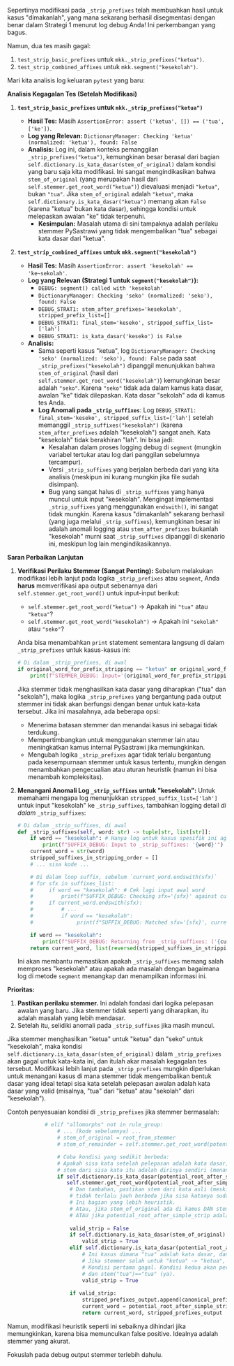 Sepertinya modifikasi pada `_strip_prefixes` telah membuahkan hasil untuk kasus "dimakanlah", yang mana sekarang berhasil disegmentasi dengan benar dalam Strategi 1 menurut log debug Anda! Ini perkembangan yang bagus.

Namun, dua tes masih gagal:
1.  `test_strip_basic_prefixes` untuk `mkk._strip_prefixes("ketua")`.
2.  `test_strip_combined_affixes` untuk `mkk.segment("kesekolah")`.

Mari kita analisis log keluaran `pytest` yang baru:

**Analisis Kegagalan Tes (Setelah Modifikasi)**

1.  **`test_strip_basic_prefixes` untuk `mkk._strip_prefixes("ketua")`**
    * **Hasil Tes:** Masih `AssertionError: assert ('ketua', []) == ('tua', ['ke'])`.
    * **Log yang Relevan:** `DictionaryManager: Checking 'ketua' (normalized: 'ketua'), found: False`
    * **Analisis:**
        Log ini, dalam konteks pemanggilan `_strip_prefixes("ketua")`, kemungkinan besar berasal dari bagian `self.dictionary.is_kata_dasar(stem_of_original)` dalam kondisi yang baru saja kita modifikasi.
        Ini sangat mengindikasikan bahwa `stem_of_original` (yang merupakan hasil dari `self.stemmer.get_root_word("ketua")`) dievaluasi menjadi `"ketua"`, bukan `"tua"`.
        Jika `stem_of_original` adalah `"ketua"`, maka `self.dictionary.is_kata_dasar("ketua")` memang akan `False` (karena "ketua" bukan kata dasar), sehingga kondisi untuk melepaskan awalan "ke" tidak terpenuhi.
        * **Kesimpulan:** Masalah utama di sini tampaknya adalah perilaku stemmer PySastrawi yang tidak mengembalikan "tua" sebagai kata dasar dari "ketua".

2.  **`test_strip_combined_affixes` untuk `mkk.segment("kesekolah")`**
    * **Hasil Tes:** Masih `AssertionError: assert 'kesekolah' == 'ke~sekolah'`.
    * **Log yang Relevan (Strategi 1 untuk `segment("kesekolah")`):**
        * `DEBUG: segment() called with 'kesekolah'`
        * `DictionaryManager: Checking 'seko' (normalized: 'seko'), found: False`
        * `DEBUG_STRAT1: stem_after_prefixes='kesekolah', stripped_prefix_list=[]`
        * `DEBUG_STRAT1: final_stem='keseko', stripped_suffix_list=['lah']`
        * `DEBUG_STRAT1: is_kata_dasar('keseko') is False`
    * **Analisis:**
        * Sama seperti kasus "ketua", log `DictionaryManager: Checking 'seko' (normalized: 'seko'), found: False` pada saat `_strip_prefixes("kesekolah")` dipanggil menunjukkan bahwa `stem_of_original` (hasil dari `self.stemmer.get_root_word("kesekolah")`) kemungkinan besar adalah `"seko"`. Karena `"seko"` tidak ada dalam kamus kata dasar, awalan "ke" tidak dilepaskan. Kata dasar "sekolah" ada di kamus tes Anda.
        * **Log Anomali pada `_strip_suffixes`**: Log `DEBUG_STRAT1: final_stem='keseko', stripped_suffix_list=['lah']` setelah memanggil `_strip_suffixes("kesekolah")` (karena `stem_after_prefixes` adalah "kesekolah") sangat aneh. Kata "kesekolah" tidak berakhiran "lah". Ini bisa jadi:
            * Kesalahan dalam proses logging debug di `segment` (mungkin variabel tertukar atau log dari panggilan sebelumnya tercampur).
            * Versi `_strip_suffixes` yang berjalan berbeda dari yang kita analisis (meskipun ini kurang mungkin jika file sudah disimpan).
            * Bug yang sangat halus di `_strip_suffixes` yang hanya muncul untuk input "kesekolah". Mengingat implementasi `_strip_suffixes` yang menggunakan `endswith()`, ini sangat tidak mungkin.
            Karena kasus "dimakanlah" sekarang berhasil (yang juga melalui `_strip_suffixes`), kemungkinan besar ini adalah anomali logging atau `stem_after_prefixes` bukanlah "kesekolah" murni saat `_strip_suffixes` dipanggil di skenario ini, meskipun log lain mengindikasikannya.

**Saran Perbaikan Lanjutan**

1.  **Verifikasi Perilaku Stemmer (Sangat Penting):**
    Sebelum melakukan modifikasi lebih lanjut pada logika `_strip_prefixes` atau `segment`, Anda **harus** memverifikasi apa output sebenarnya dari `self.stemmer.get_root_word()` untuk input-input berikut:
    * `self.stemmer.get_root_word("ketua")` -> Apakah ini `"tua"` atau `"ketua"`?
    * `self.stemmer.get_root_word("kesekolah")` -> Apakah ini `"sekolah"` atau `"seko"`?

    Anda bisa menambahkan `print` statement sementara langsung di dalam `_strip_prefixes` untuk kasus-kasus ini:
    ```python
    # Di dalam _strip_prefixes, di awal
    if original_word_for_prefix_stripping == "ketua" or original_word_for_prefix_stripping == "kesekolah":
        print(f"STEMMER_DEBUG: Input='{original_word_for_prefix_stripping}', Stemmer_Output='{root_from_stemmer}'")
    ```
    Jika stemmer tidak menghasilkan kata dasar yang diharapkan ("tua" dan "sekolah"), maka logika `_strip_prefixes` yang bergantung pada output stemmer ini tidak akan berfungsi dengan benar untuk kata-kata tersebut. Jika ini masalahnya, ada beberapa opsi:
    * Menerima batasan stemmer dan menandai kasus ini sebagai tidak terdukung.
    * Mempertimbangkan untuk menggunakan stemmer lain atau meningkatkan kamus internal PySastrawi jika memungkinkan.
    * Mengubah logika `_strip_prefixes` agar tidak terlalu bergantung pada kesempurnaan stemmer untuk kasus tertentu, mungkin dengan menambahkan pengecualian atau aturan heuristik (namun ini bisa menambah kompleksitas).

2.  **Menangani Anomali Log `_strip_suffixes` untuk "kesekolah":**
    Untuk memahami mengapa log menunjukkan `stripped_suffix_list=['lah']` untuk input "kesekolah" ke `_strip_suffixes`, tambahkan logging detail *di dalam* `_strip_suffixes`:
    ```python
    # Di dalam _strip_suffixes, di awal
    def _strip_suffixes(self, word: str) -> tuple[str, list[str]]:
        if word == "kesekolah": # Hanya log untuk kasus spesifik ini agar tidak terlalu verbose
            print(f"SUFFIX_DEBUG: Input to _strip_suffixes: '{word}'")
        current_word = str(word)
        stripped_suffixes_in_stripping_order = []
        # ... sisa kode ...

        # Di dalam loop suffix, sebelum `current_word.endswith(sfx)`
        # for sfx in suffixes_list:
        #     if word == "kesekolah": # Cek lagi input awal word
        #         print(f"SUFFIX_DEBUG: Checking sfx='{sfx}' against current_word='{current_word}' for original input='{word}'")
        #     if current_word.endswith(sfx):
        #         # ...
        #         if word == "kesekolah":
        #              print(f"SUFFIX_DEBUG: Matched sfx='{sfx}', current_word becomes '{current_word}', stripped_suffixes={stripped_suffixes_in_stripping_order}")

        if word == "kesekolah":
            print(f"SUFFIX_DEBUG: Returning from _strip_suffixes: ('{current_word}', {list(reversed(stripped_suffixes_in_stripping_order))}) for original input='{word}'")
        return current_word, list(reversed(stripped_suffixes_in_stripping_order))
    ```
    Ini akan membantu memastikan apakah `_strip_suffixes` memang salah memproses "kesekolah" atau apakah ada masalah dengan bagaimana log di metode `segment` menangkap dan menampilkan informasi ini.

**Prioritas:**
1.  **Pastikan perilaku stemmer.** Ini adalah fondasi dari logika pelepasan awalan yang baru. Jika stemmer tidak seperti yang diharapkan, itu adalah masalah yang lebih mendasar.
2.  Setelah itu, selidiki anomali pada `_strip_suffixes` jika masih muncul.

Jika stemmer menghasilkan "ketua" untuk "ketua" dan "seko" untuk "kesekolah", maka kondisi `self.dictionary.is_kata_dasar(stem_of_original)` dalam `_strip_prefixes` akan gagal untuk kata-kata ini, dan itulah akar masalah kegagalan tes tersebut. Modifikasi lebih lanjut pada `_strip_prefixes` mungkin diperlukan untuk menangani kasus di mana stemmer tidak mengembalikan bentuk dasar yang ideal tetapi sisa kata setelah pelepasan awalan adalah kata dasar yang valid (misalnya, "tua" dari "ketua" atau "sekolah" dari "kesekolah").

Contoh penyesuaian kondisi di `_strip_prefixes` jika stemmer bermasalah:
```python
            # elif "allomorphs" not in rule_group:
                # ... (kode sebelumnya) ...
                # stem_of_original = root_from_stemmer
                # stem_of_remainder = self.stemmer.get_root_word(potential_root_after_simple_strip)

                # Coba kondisi yang sedikit berbeda:
                # Apakah sisa kata setelah pelepasan adalah kata dasar, DAN
                # stem dari sisa kata itu adalah dirinya sendiri (menandakan sisa kata sudah dasar)
                if self.dictionary.is_kata_dasar(potential_root_after_simple_strip) and \
                   self.stemmer.get_root_word(potential_root_after_simple_strip) == potential_root_after_simple_strip:
                    # Dan tambahan, pastikan stem dari kata asli (meskipun mungkin salah oleh stemmer)
                    # tidak terlalu jauh berbeda jika sisa katanya sudah benar-benar dasar.
                    # Ini bagian yang lebih heuristik.
                    # Atau, jika stem_of_original ada di kamus DAN stem_of_remainder == stem_of_original (logika saat ini)
                    # ATAU jika potential_root_after_simple_strip adalah kata dasar yang valid.
                    
                    valid_strip = False
                    if self.dictionary.is_kata_dasar(stem_of_original) and stem_of_remainder == stem_of_original:
                        valid_strip = True
                    elif self.dictionary.is_kata_dasar(potential_root_after_simple_strip) and stem_of_remainder == potential_root_after_simple_strip:
                        # Ini kasus dimana "tua" adalah kata dasar, dan stem("tua")=="tua"
                        # Jika stemmer salah untuk "ketua" -> "ketua", maka stem_of_original akan "ketua"
                        # Kondisi pertama gagal. Kondisi kedua akan periksa apakah "tua" ada di kamus (ya)
                        # dan stem("tua")=="tua" (ya).
                        valid_strip = True
                        
                    if valid_strip:
                        stripped_prefixes_output.append(canonical_prefix)
                        current_word = potential_root_after_simple_strip
                        return current_word, stripped_prefixes_output
```
Namun, modifikasi heuristik seperti ini sebaiknya dihindari jika memungkinkan, karena bisa memunculkan false positive. Idealnya adalah stemmer yang akurat.

Fokuslah pada debug output stemmer terlebih dahulu.